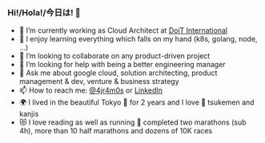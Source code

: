 ### Hi!/Hola!/今日は! 👋

- 🚀 I’m currently working as Cloud Architect at [DoiT International](https://www.doit.com/)
- 🌱 I enjoy learning everything which falls on my hand (k8s, golang, node, ...)
- 👯 I’m looking to collaborate on any product-driven project
- 🤔 I’m looking for help with being a better engineering manager
- 💬 Ask me about google cloud, solution architecting, product management & dev, venture & business strategy
- 📫 How to reach me: [@4jr4m0s](https://twitter.com/4jr4m0s) or [LinkedIn](https://www.linkedin.com/in/angeljesusramos/)
- 🌍 I lived in the beautiful Tokyo 🗾 for 2 years and I love 🍜 tsukemen and kanjis
- 😻 I love reading as well as running 🏃 completed two marathons (sub 4h), more than 10 half marathons and dozens of 10K races
